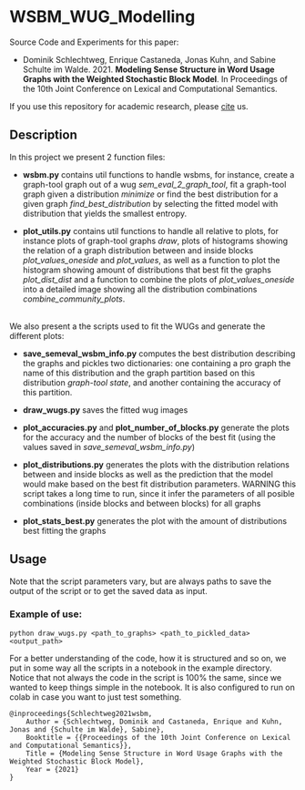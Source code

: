 # WSBM_WUG_Modelling
Source Code and Experiments for this paper:

- Dominik Schlechtweg, Enrique Castaneda, Jonas Kuhn, and Sabine Schulte im Walde. 2021. **Modeling Sense Structure in Word Usage Graphs with the Weighted Stochastic Block Model**. In Proceedings of the 10th Joint Conference on Lexical and Computational Semantics.

If you use this repository for academic research, please [cite](#bibtex) us.


## Description

In this project we present 2 function files:

* **wsbm.py** contains util functions to handle wsbms, for instance, create a graph-tool graph out of a wug *sem_eval_2_graph_tool*, fit a graph-tool graph given a distribution *minimize* or find the best distribution for a given graph *find_best_distribution* by selecting the fitted model with distribution that yields the smallest entropy.

* **plot_utils.py** contains util functions to handle all relative to plots, for instance plots of graph-tool graphs *draw*, plots of histograms showing the relation of a graph distribution between and inside blocks *plot_values_oneside* and *plot_values*, as well as a function to plot the histogram showing amount of distributions that best fit the graphs *plot_dist_dist* and a function to combine the plots of *plot_values_oneside* into a detailed image showing all the distribution combinations *combine_community_plots*.  

<br>
We also present a the scripts used to fit the WUGs and generate the different plots:

* **save_semeval_wsbm_info.py** computes the best distribution describing the graphs and pickles two dictionaries: one containing a pro graph the name of this distribution and the graph partition based on this distribution *graph-tool state*, and another containing the accuracy of this partition.

* **draw_wugs.py** saves the fitted wug images

* **plot_accuracies.py** and **plot_number_of_blocks.py** generate the plots for the accuracy and the number of blocks of the best fit (using the values saved in *save_semeval_wsbm_info.py*) 

* **plot_distributions.py** generates the plots with the distribution relations between and inside blocks as well as the prediction that the model would make based on the best fit distribution parameters. WARNING this script takes a long time to run, since it infer the parameters of all posible combinations (inside blocks and between blocks) for all graphs

* **plot_stats_best.py** generates the plot with the amount of distributions best fitting the graphs

## Usage

Note that the script parameters vary, but are always paths to save the output of the script or to get the saved data as input.

### Example of use:

`python draw_wugs.py <path_to_graphs> <path_to_pickled_data> <output_path>`

For a better understanding of the code, how it is structured and so on, we put in some way all the scripts in a notebook in the example directory. Notice that not always the code in the script is 100% the same, since we wanted to keep things simple in the notebook. It is also configured to run on colab in case you want to just test something. 

```
@inproceedings{Schlechtweg2021wsbm,
	Author = {Schlechtweg, Dominik and Castaneda, Enrique and Kuhn, Jonas and {Schulte im Walde}, Sabine},
	Booktitle = {{Proceedings of the 10th Joint Conference on Lexical and Computational Semantics}},
	Title = {Modeling Sense Structure in Word Usage Graphs with the Weighted Stochastic Block Model},
	Year = {2021}
}
```

